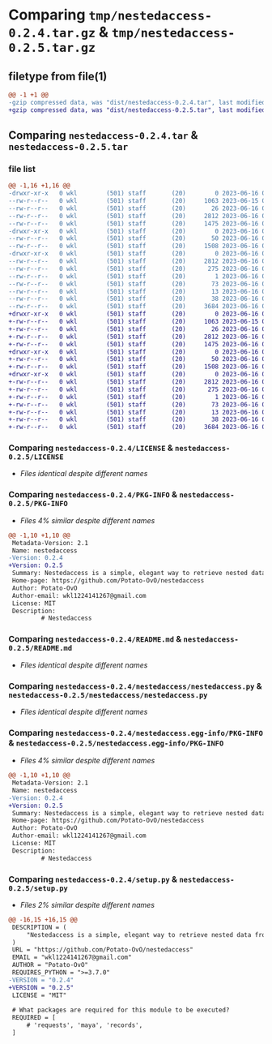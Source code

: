# Comparing `tmp/nestedaccess-0.2.4.tar.gz` & `tmp/nestedaccess-0.2.5.tar.gz`

## filetype from file(1)

```diff
@@ -1 +1 @@
-gzip compressed data, was "dist/nestedaccess-0.2.4.tar", last modified: Fri Jun 16 06:36:36 2023, max compression
+gzip compressed data, was "dist/nestedaccess-0.2.5.tar", last modified: Fri Jun 16 06:37:03 2023, max compression
```

## Comparing `nestedaccess-0.2.4.tar` & `nestedaccess-0.2.5.tar`

### file list

```diff
@@ -1,16 +1,16 @@
-drwxr-xr-x   0 wkl        (501) staff       (20)        0 2023-06-16 06:36:36.538102 nestedaccess-0.2.4/
--rw-r--r--   0 wkl        (501) staff       (20)     1063 2023-06-15 09:54:02.000000 nestedaccess-0.2.4/LICENSE
--rw-r--r--   0 wkl        (501) staff       (20)       26 2023-06-16 02:46:32.000000 nestedaccess-0.2.4/MANIFEST.in
--rw-r--r--   0 wkl        (501) staff       (20)     2812 2023-06-16 06:36:36.537668 nestedaccess-0.2.4/PKG-INFO
--rw-r--r--   0 wkl        (501) staff       (20)     1475 2023-06-16 05:13:48.000000 nestedaccess-0.2.4/README.md
-drwxr-xr-x   0 wkl        (501) staff       (20)        0 2023-06-16 06:36:36.535567 nestedaccess-0.2.4/nestedaccess/
--rw-r--r--   0 wkl        (501) staff       (20)       50 2023-06-16 06:35:15.000000 nestedaccess-0.2.4/nestedaccess/__init__.py
--rw-r--r--   0 wkl        (501) staff       (20)     1508 2023-06-16 06:35:17.000000 nestedaccess-0.2.4/nestedaccess/nestedaccess.py
-drwxr-xr-x   0 wkl        (501) staff       (20)        0 2023-06-16 06:36:36.537179 nestedaccess-0.2.4/nestedaccess.egg-info/
--rw-r--r--   0 wkl        (501) staff       (20)     2812 2023-06-16 06:36:36.000000 nestedaccess-0.2.4/nestedaccess.egg-info/PKG-INFO
--rw-r--r--   0 wkl        (501) staff       (20)      275 2023-06-16 06:36:36.000000 nestedaccess-0.2.4/nestedaccess.egg-info/SOURCES.txt
--rw-r--r--   0 wkl        (501) staff       (20)        1 2023-06-16 06:36:36.000000 nestedaccess-0.2.4/nestedaccess.egg-info/dependency_links.txt
--rw-r--r--   0 wkl        (501) staff       (20)       73 2023-06-16 06:36:36.000000 nestedaccess-0.2.4/nestedaccess.egg-info/entry_points.txt
--rw-r--r--   0 wkl        (501) staff       (20)       13 2023-06-16 06:36:36.000000 nestedaccess-0.2.4/nestedaccess.egg-info/top_level.txt
--rw-r--r--   0 wkl        (501) staff       (20)       38 2023-06-16 06:36:36.538214 nestedaccess-0.2.4/setup.cfg
--rw-r--r--   0 wkl        (501) staff       (20)     3684 2023-06-16 06:35:52.000000 nestedaccess-0.2.4/setup.py
+drwxr-xr-x   0 wkl        (501) staff       (20)        0 2023-06-16 06:37:03.634127 nestedaccess-0.2.5/
+-rw-r--r--   0 wkl        (501) staff       (20)     1063 2023-06-15 09:54:02.000000 nestedaccess-0.2.5/LICENSE
+-rw-r--r--   0 wkl        (501) staff       (20)       26 2023-06-16 02:46:32.000000 nestedaccess-0.2.5/MANIFEST.in
+-rw-r--r--   0 wkl        (501) staff       (20)     2812 2023-06-16 06:37:03.633855 nestedaccess-0.2.5/PKG-INFO
+-rw-r--r--   0 wkl        (501) staff       (20)     1475 2023-06-16 05:13:48.000000 nestedaccess-0.2.5/README.md
+drwxr-xr-x   0 wkl        (501) staff       (20)        0 2023-06-16 06:37:03.631731 nestedaccess-0.2.5/nestedaccess/
+-rw-r--r--   0 wkl        (501) staff       (20)       50 2023-06-16 06:35:15.000000 nestedaccess-0.2.5/nestedaccess/__init__.py
+-rw-r--r--   0 wkl        (501) staff       (20)     1508 2023-06-16 06:35:17.000000 nestedaccess-0.2.5/nestedaccess/nestedaccess.py
+drwxr-xr-x   0 wkl        (501) staff       (20)        0 2023-06-16 06:37:03.633406 nestedaccess-0.2.5/nestedaccess.egg-info/
+-rw-r--r--   0 wkl        (501) staff       (20)     2812 2023-06-16 06:37:03.000000 nestedaccess-0.2.5/nestedaccess.egg-info/PKG-INFO
+-rw-r--r--   0 wkl        (501) staff       (20)      275 2023-06-16 06:37:03.000000 nestedaccess-0.2.5/nestedaccess.egg-info/SOURCES.txt
+-rw-r--r--   0 wkl        (501) staff       (20)        1 2023-06-16 06:37:03.000000 nestedaccess-0.2.5/nestedaccess.egg-info/dependency_links.txt
+-rw-r--r--   0 wkl        (501) staff       (20)       73 2023-06-16 06:37:03.000000 nestedaccess-0.2.5/nestedaccess.egg-info/entry_points.txt
+-rw-r--r--   0 wkl        (501) staff       (20)       13 2023-06-16 06:37:03.000000 nestedaccess-0.2.5/nestedaccess.egg-info/top_level.txt
+-rw-r--r--   0 wkl        (501) staff       (20)       38 2023-06-16 06:37:03.634213 nestedaccess-0.2.5/setup.cfg
+-rw-r--r--   0 wkl        (501) staff       (20)     3684 2023-06-16 06:37:01.000000 nestedaccess-0.2.5/setup.py
```

### Comparing `nestedaccess-0.2.4/LICENSE` & `nestedaccess-0.2.5/LICENSE`

 * *Files identical despite different names*

### Comparing `nestedaccess-0.2.4/PKG-INFO` & `nestedaccess-0.2.5/PKG-INFO`

 * *Files 4% similar despite different names*

```diff
@@ -1,10 +1,10 @@
 Metadata-Version: 2.1
 Name: nestedaccess
-Version: 0.2.4
+Version: 0.2.5
 Summary: Nestedaccess is a simple, elegant way to retrieve nested data from deep dictionaries or lists.
 Home-page: https://github.com/Potato-OvO/nestedaccess
 Author: Potato-OvO
 Author-email: wkl1224141267@gmail.com
 License: MIT
 Description: 
         # Nestedaccess
```

### Comparing `nestedaccess-0.2.4/README.md` & `nestedaccess-0.2.5/README.md`

 * *Files identical despite different names*

### Comparing `nestedaccess-0.2.4/nestedaccess/nestedaccess.py` & `nestedaccess-0.2.5/nestedaccess/nestedaccess.py`

 * *Files identical despite different names*

### Comparing `nestedaccess-0.2.4/nestedaccess.egg-info/PKG-INFO` & `nestedaccess-0.2.5/nestedaccess.egg-info/PKG-INFO`

 * *Files 4% similar despite different names*

```diff
@@ -1,10 +1,10 @@
 Metadata-Version: 2.1
 Name: nestedaccess
-Version: 0.2.4
+Version: 0.2.5
 Summary: Nestedaccess is a simple, elegant way to retrieve nested data from deep dictionaries or lists.
 Home-page: https://github.com/Potato-OvO/nestedaccess
 Author: Potato-OvO
 Author-email: wkl1224141267@gmail.com
 License: MIT
 Description: 
         # Nestedaccess
```

### Comparing `nestedaccess-0.2.4/setup.py` & `nestedaccess-0.2.5/setup.py`

 * *Files 2% similar despite different names*

```diff
@@ -16,15 +16,15 @@
 DESCRIPTION = (
     "Nestedaccess is a simple, elegant way to retrieve nested data from deep dictionaries or lists."
 )
 URL = "https://github.com/Potato-OvO/nestedaccess"
 EMAIL = "wkl1224141267@gmail.com"
 AUTHOR = "Potato-OvO"
 REQUIRES_PYTHON = ">=3.7.0"
-VERSION = "0.2.4"
+VERSION = "0.2.5"
 LICENSE = "MIT"
 
 # What packages are required for this module to be executed?
 REQUIRED = [
     # 'requests', 'maya', 'records',
 ]
```

